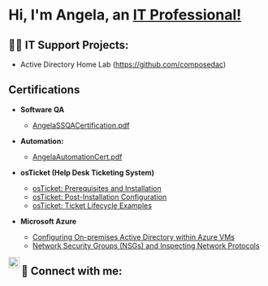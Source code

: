<h1>Hi, I'm Angela, an <a href="www.linkedin.com/in/angelasharif">IT Professional!</a>  </h1>

<h2>👨‍💻 IT Support Projects:</h2>

  - Active Directory Home Lab (https://github.com/composedac)
  

<h2> Certifications </h2>

- <b>Software QA</b>
  - [AngelaSSQACertification.pdf](https://github.com/user-attachments/files/21357432/AngelaSSQACertification.pdf)
    
- <b>Automation:</b>
  - [AngelaAutomationCert.pdf](https://github.com/user-attachments/files/21357471/AngelaAutomationCert.pdf)


- <b>osTicket (Help Desk Ticketing System)</b>
  - [osTicket: Prerequisites and Installation](https://github.com/composedac/osticket-prereqs)
  - [osTicket: Post-Installation Configuration](https://github.com/composedac/post-install-config)
  - [osTicket: Ticket Lifecycle Examples](https://github.com/composedac/ticket-lifecycle)
- <b>Microsoft Azure</b>
  - [Configuring On-premises Active Directory within Azure VMs](https://github.com/composedac/configure-ad)
  - [Network Security Groups (NSGs) and Inspecting Network Protocols](https://github.com/composedac/azure-network-protocols)


[<img align="left" alt="Josh | LinkedIn" width="22px" src="https://cdn.jsdelivr.net/npm/simple-icons@v3/icons/linkedin.svg" />][linkedin]

[linkedin]: www.linkedin.com/in/angelasharif

<h2> 🤳 Connect with me:</h2>





<!--
**joshmadakor1/joshmadakor1** is a ✨ _special_ ✨ repository because its `README.md` (this file) appears on your GitHub profile.

Here are some ideas to get you started:

- 🔭 I’m currently working on ...
- 🌱 I’m currently learning ...
- 👯 I’m looking to collaborate on ...
- 🤔 I’m looking for help with ...
- 💬 Ask me about ...
- 📫 How to reach me: ...
- 😄 Pronouns: ...
- ⚡ Fun fact: ...
-->
